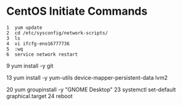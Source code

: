 # CentOS Initiate Commands

    1  yum update
    2  cd /etc/sysconfig/network-scripts/
    3  ls
    4  vi ifcfg-eno16777736 
    5  :wq
    6  service network restart

9  yum install -y git

13 yum install -y yum-utils device-mapper-persistent-data lvm2

20  yum groupinstall -y "GNOME Desktop"
   23  systemctl set-default graphical.target
   24  reboot






